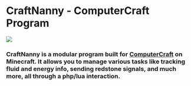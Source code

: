 # CraftNanny - ComputerCraft Program

[![](https://dcbadge.limes.pink/api/server/https://discord.gg/4PwNv8FKDF)](https://discord.gg/4PwNv8FKDF)

###  CraftNanny is a modular program built for [ComputerCraft](https://www.curseforge.com/minecraft/mc-mods/computercraft) on Minecraft. It allows you to manage various tasks like tracking fluid and energy info, sending redstone signals, and much more, all through a php/lua interaction.

